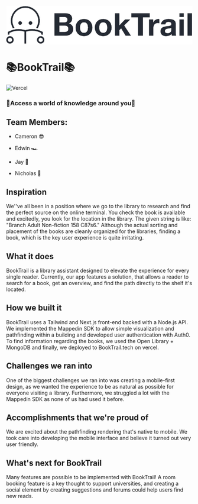 ![BookTrail](/my-app/public/logo.png "BookTrail")

# 📚BookTrail📚   
![Vercel](https://therealsujitk-vercel-badge.vercel.app/?app=nwhacks-2024)

### 🤯Access a world of knowledge around you🤯

## Team Members:

- Cameron 😎

- Edwin 🏎️

- Jay  🥟

- Nicholas 🎌
  
## Inspiration
We''ve all been in a position where we go to the library to research and find the perfect source on the online terminal. You check the book is available and excitedly, you look for the location in the library. The given string is like: "Branch Adult Non-fiction 158 C87s6." Although the actual sorting and placement of the books are cleanly organized for the libraries, finding a book, which is the key user experience is quite irritating.

## What it does
BookTrail is a library assistant designed to elevate the experience for every single reader. Currently, our app features a solution, that allows a reader to search for a book, get an overview, and find the path directly to the shelf it's located.

## How we built it
BookTrail uses a Tailwind and Next.js front-end backed with a Node.js API. We implemented the Mappedin SDK to allow simple visualization and pathfinding within a building and developed user authentication with Auth0. To find information regarding the books, we used the Open Library + MongoDB and finally, we deployed to BookTrail.tech on vercel.

## Challenges we ran into
One of the biggest challenges we ran into was creating a mobile-first design, as we wanted the experience to be as natural as possible for everyone visiting a library. Furthermore, we struggled a lot with the Mappedin SDK as none of us had used it before.

## Accomplishments that we're proud of
We are excited about the pathfinding rendering that's native to mobile. We took care into developing the mobile interface and believe it turned out very user friendly.

## What's next for BookTrail
Many features are possible to be implemented with BookTrail! A room booking feature is a key thought to support universities, and creating a social element by creating suggestions and forums could help users find new reads.
